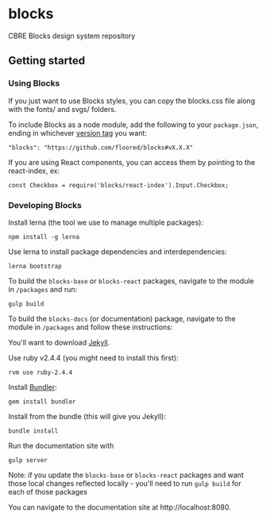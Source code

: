 # blocks

CBRE Blocks design system repository

## Getting started

### Using Blocks

If you just want to use Blocks styles, you can copy the blocks.css file along with the fonts/ and svgs/ folders.

To include Blocks as a node module, add the following to your `package.json`, ending in whichever [version tag](https://github.com/floored/blocks/tags) you want:
```
"blocks": "https://github.com/floored/blocks#vX.X.X"
```

If you are using React components, you can access them by pointing to the react-index, ex:
```
const Checkbox = require('blocks/react-index').Input.Checkbox;
```

### Developing Blocks

Install lerna (the tool we use to manage multiple packages):
```
npm install -g lerna
```

Use lerna to install package dependencies and interdependencies:
```
lerna bootstrap
```

To build the `blocks-base` or `blocks-react` packages, navigate to the module in `/packages` and run:
```
gulp build
```

To build the `blocks-docs` (or documentation) package, navigate to the module in `/packages` and follow these instructions:

You'll want to download [Jekyll](https://jekyllrb.com/).

Use ruby v2.4.4 (you might need to install this first):
```
rvm use ruby-2.4.4
```

Install [Bundler](https://bundler.io/):
```
gem install bundler
```

Install from the bundle (this will give you Jekyll):
```
bundle install
```

Run the documentation site with

```
gulp server
```

Note: if you update the `blocks-base` or `blocks-react` packages and want those local changes reflected locally - you'll need to run `gulp build` for each of those packages

You can navigate to the documentation site at http://localhost:8080.
